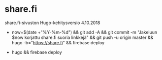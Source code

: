 # share.fi
share.fi-sivuston Hugo-kehitysversio 4.10.2018

- now=$(date +"%Y-%m-%d") && git add -A && git commit -m "Jakeluun $now korjattu share.fi suoria linkkejä" && git push -u origin master && hugo -b="https://share.fi" && firebase deploy

- hugo && firebase deploy